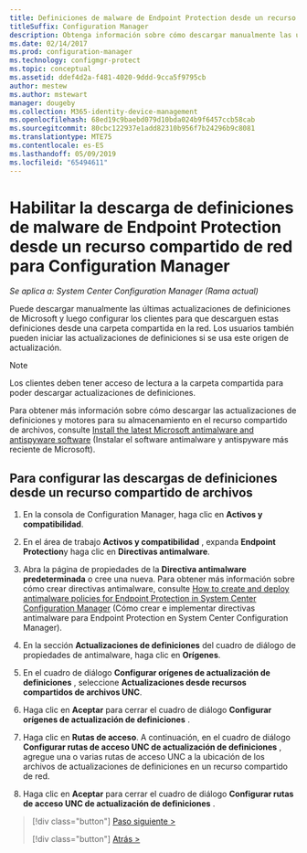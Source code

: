 ```yaml
---
title: Definiciones de malware de Endpoint Protection desde un recurso compartido de red
titleSuffix: Configuration Manager
description: Obtenga información sobre cómo descargar manualmente las últimas actualizaciones de definiciones de Microsoft y, luego, configurar los clientes para que descarguen estas definiciones.
ms.date: 02/14/2017
ms.prod: configuration-manager
ms.technology: configmgr-protect
ms.topic: conceptual
ms.assetid: ddef4d2a-f481-4020-9ddd-9cca5f9795cb
author: mestew
ms.author: mstewart
manager: dougeby
ms.collection: M365-identity-device-management
ms.openlocfilehash: 68ed19c9baebd079d10bda024b9f6457ccb58cab
ms.sourcegitcommit: 80cbc122937e1add82310b956f7b24296b9c8081
ms.translationtype: MTE75
ms.contentlocale: es-ES
ms.lasthandoff: 05/09/2019
ms.locfileid: "65494611"
---
```

# <a name="enable-endpoint-protection-malware-definitions-to-download-from-a-network-share-for-configuration-manager"></a>Habilitar la descarga de definiciones de malware de Endpoint Protection desde un recurso compartido de red para Configuration Manager

*Se aplica a: System Center Configuration Manager (Rama actual)*

 Puede descargar manualmente las últimas actualizaciones de definiciones de Microsoft y luego configurar los clientes para que descarguen estas definiciones desde una carpeta compartida en la red. Los usuarios también pueden iniciar las actualizaciones de definiciones si se usa este origen de actualización.

> [!NOTE]
>  Los clientes deben tener acceso de lectura a la carpeta compartida para poder descargar actualizaciones de definiciones.

 Para obtener más información sobre cómo descargar las actualizaciones de definiciones y motores para su almacenamiento en el recurso compartido de archivos, consulte [Install the latest Microsoft antimalware and antispyware software](https://www.microsoft.com/wdsi/definitions) (Instalar el software antimalware y antispyware más reciente de Microsoft).

## <a name="to-configure-definition-downloads-from-a-file-share"></a>Para configurar las descargas de definiciones desde un recurso compartido de archivos

1.  En la consola de Configuration Manager, haga clic en **Activos y compatibilidad**.

2.  En el área de trabajo **Activos y compatibilidad** , expanda **Endpoint Protection**y haga clic en **Directivas antimalware**.

3.  Abra la página de propiedades de la **Directiva antimalware predeterminada** o cree una nueva. Para obtener más información sobre cómo crear directivas antimalware, consulte [How to create and deploy antimalware policies for Endpoint Protection in System Center Configuration Manager](endpoint-antimalware-policies.md) (Cómo crear e implementar directivas antimalware para Endpoint Protection en System Center Configuration Manager).

4.  En la sección **Actualizaciones de definiciones** del cuadro de diálogo de propiedades de antimalware, haga clic en **Orígenes**.

5.  En el cuadro de diálogo **Configurar orígenes de actualización de definiciones** , seleccione **Actualizaciones desde recursos compartidos de archivos UNC**.

6.  Haga clic en **Aceptar** para cerrar el cuadro de diálogo **Configurar orígenes de actualización de definiciones** .

7.  Haga clic en **Rutas de acceso**. A continuación, en el cuadro de diálogo **Configurar rutas de acceso UNC de actualización de definiciones** , agregue una o varias rutas de acceso UNC a la ubicación de los archivos de actualizaciones de definiciones en un recurso compartido de red.

8.  Haga clic en **Aceptar** para cerrar el cuadro de diálogo **Configurar rutas de acceso UNC de actualización de definiciones** .


> [!div class="button"]
> [Paso siguiente >](endpoint-antimalware-policies.md)
> 
> [!div class="button"]
> [Atrás >](endpoint-configure-alerts.md)
